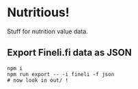 Nutritious!
===========

Stuff for nutrition value data.

Export Fineli.fi data as JSON
-----------------------------

```
npm i
npm run export -- -i fineli -f json
# now look in out/ !
```
